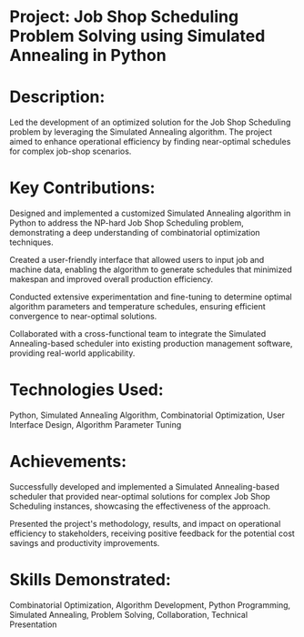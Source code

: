 # Project: Job Shop Scheduling Problem Solving using Simulated Annealing in Python

# Description:
Led the development of an optimized solution for the Job Shop Scheduling problem by leveraging the Simulated Annealing algorithm. The project aimed to enhance operational efficiency by finding near-optimal schedules for complex job-shop scenarios.

# Key Contributions:

Designed and implemented a customized Simulated Annealing algorithm in Python to address the NP-hard Job Shop Scheduling problem, demonstrating a deep understanding of combinatorial optimization techniques.

Created a user-friendly interface that allowed users to input job and machine data, enabling the algorithm to generate schedules that minimized makespan and improved overall production efficiency.

Conducted extensive experimentation and fine-tuning to determine optimal algorithm parameters and temperature schedules, ensuring efficient convergence to near-optimal solutions.

Collaborated with a cross-functional team to integrate the Simulated Annealing-based scheduler into existing production management software, providing real-world applicability.

# Technologies Used:
Python, Simulated Annealing Algorithm, Combinatorial Optimization, User Interface Design, Algorithm Parameter Tuning

# Achievements:

Successfully developed and implemented a Simulated Annealing-based scheduler that provided near-optimal solutions for complex Job Shop Scheduling instances, showcasing the effectiveness of the approach.

Presented the project's methodology, results, and impact on operational efficiency to stakeholders, receiving positive feedback for the potential cost savings and productivity improvements.

# Skills Demonstrated:
Combinatorial Optimization, Algorithm Development, Python Programming, Simulated Annealing, Problem Solving, Collaboration, Technical Presentation
